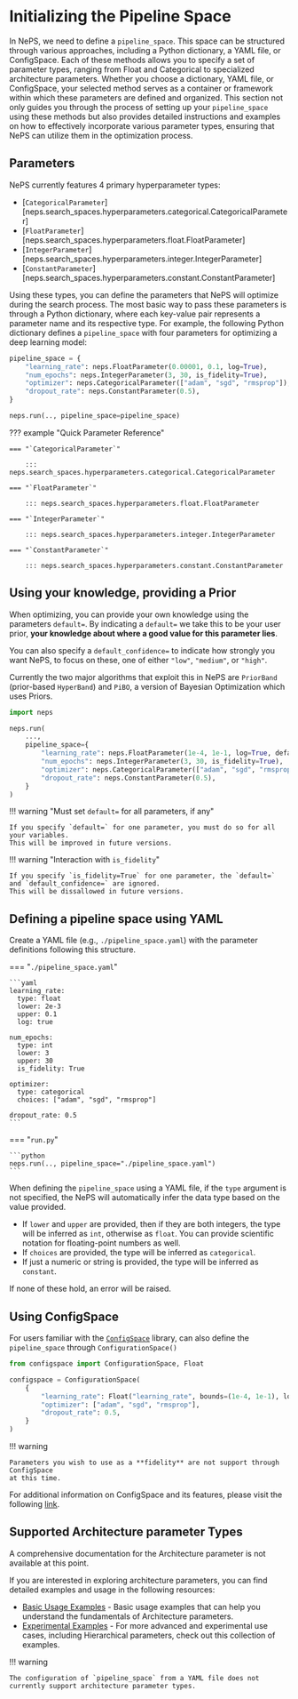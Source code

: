 # Initializing the Pipeline Space

In NePS, we need to define a `pipeline_space`.
This space can be structured through various approaches, including a Python dictionary, a YAML file, or ConfigSpace.
Each of these methods allows you to specify a set of parameter types, ranging from Float and Categorical to specialized architecture parameters.
Whether you choose a dictionary, YAML file, or ConfigSpace, your selected method serves as a container or framework
within which these parameters are defined and organized. This section not only guides you through the process of
setting up your `pipeline_space` using these methods but also provides detailed instructions and examples on how to
effectively incorporate various parameter types, ensuring that NePS can utilize them in the optimization process.


## Parameters
NePS currently features 4 primary hyperparameter types:

* [`CategoricalParameter`][neps.search_spaces.hyperparameters.categorical.CategoricalParameter]
* [`FloatParameter`][neps.search_spaces.hyperparameters.float.FloatParameter]
* [`IntegerParameter`][neps.search_spaces.hyperparameters.integer.IntegerParameter]
* [`ConstantParameter`][neps.search_spaces.hyperparameters.constant.ConstantParameter]

Using these types, you can define the parameters that NePS will optimize during the search process.
The most basic way to pass these parameters is through a Python dictionary, where each key-value
pair represents a parameter name and its respective type.
For example, the following Python dictionary defines a `pipeline_space` with four parameters
for optimizing a deep learning model:

```python
pipeline_space = {
    "learning_rate": neps.FloatParameter(0.00001, 0.1, log=True),
    "num_epochs": neps.IntegerParameter(3, 30, is_fidelity=True),
    "optimizer": neps.CategoricalParameter(["adam", "sgd", "rmsprop"]),
    "dropout_rate": neps.ConstantParameter(0.5),
}

neps.run(.., pipeline_space=pipeline_space)
```

??? example "Quick Parameter Reference"

    === "`CategoricalParameter`"

        ::: neps.search_spaces.hyperparameters.categorical.CategoricalParameter

    === "`FloatParameter`"

        ::: neps.search_spaces.hyperparameters.float.FloatParameter

    === "`IntegerParameter`"

        ::: neps.search_spaces.hyperparameters.integer.IntegerParameter

    === "`ConstantParameter`"

        ::: neps.search_spaces.hyperparameters.constant.ConstantParameter


## Using your knowledge, providing a Prior
When optimizing, you can provide your own knowledge using the parameters `default=`.
By indicating a `default=` we take this to be your user prior,
**your knowledge about where a good value for this parameter lies**.

You can also specify a `default_confidence=` to indicate how strongly you want NePS,
to focus on these, one of either `"low"`, `"medium"`, or `"high"`.

Currently the two major algorithms that exploit this in NePS are `PriorBand`
(prior-based `HyperBand`) and `PiBO`, a version of Bayesian Optimization which uses Priors.

```python
import neps

neps.run(
    ...,
    pipeline_space={
        "learning_rate": neps.FloatParameter(1e-4, 1e-1, log=True, default=1e-2, default_confidence="medium"),
        "num_epochs": neps.IntegerParameter(3, 30, is_fidelity=True),
        "optimizer": neps.CategoricalParameter(["adam", "sgd", "rmsprop"], default="adam", default_confidence="low"),
        "dropout_rate": neps.ConstantParameter(0.5),
    }
)
```
!!! warning "Must set `default=` for all parameters, if any"

    If you specify `default=` for one parameter, you must do so for all your variables.
    This will be improved in future versions.

!!! warning "Interaction with `is_fidelity`"

    If you specify `is_fidelity=True` for one parameter, the `default=` and `default_confidence=` are ignored.
    This will be dissallowed in future versions.

## Defining a pipeline space using YAML
Create a YAML file (e.g., `./pipeline_space.yaml`) with the parameter definitions following this structure.

=== "`./pipeline_space.yaml`"

    ```yaml
    learning_rate:
      type: float
      lower: 2e-3
      upper: 0.1
      log: true

    num_epochs:
      type: int
      lower: 3
      upper: 30
      is_fidelity: True

    optimizer:
      type: categorical
      choices: ["adam", "sgd", "rmsprop"]

    dropout_rate: 0.5
    ```

=== "`run.py`"

    ```python
    neps.run(.., pipeline_space="./pipeline_space.yaml")
    ```

When defining the `pipeline_space` using a YAML file, if the `type` argument is not specified,
the NePS will automatically infer the data type based on the value provided.

* If `lower` and `upper` are provided, then if they are both integers, the type will be inferred as `int`,
    otherwise as `float`. You can provide scientific notation for floating-point numbers as well.
* If `choices` are provided, the type will be inferred as `categorical`.
* If just a numeric or string is provided, the type will be inferred as `constant`.

If none of these hold, an error will be raised.


## Using ConfigSpace

For users familiar with the [`ConfigSpace`](https://automl.github.io/ConfigSpace/main/) library,
can also define the `pipeline_space` through `ConfigurationSpace()`

```python
from configspace import ConfigurationSpace, Float

configspace = ConfigurationSpace(
    {
        "learning_rate": Float("learning_rate", bounds=(1e-4, 1e-1), log=True)
        "optimizer": ["adam", "sgd", "rmsprop"],
        "dropout_rate": 0.5,
    }
)
```

!!! warning

    Parameters you wish to use as a **fidelity** are not support through ConfigSpace
    at this time.

For additional information on ConfigSpace and its features, please visit the following
[link](https://github.com/automl/ConfigSpace).

## Supported Architecture parameter Types
A comprehensive documentation for the Architecture parameter is not available at this point.

If you are interested in exploring architecture parameters, you can find detailed
examples and usage in the following resources:

- [Basic Usage Examples](https://github.com/automl/neps/tree/master/neps_examples/basic_usage) - Basic usage
    examples that can help you understand the fundamentals of Architecture parameters.
- [Experimental Examples](https://github.com/automl/neps/tree/master/neps_examples/experimental) - For more advanced
    and experimental use cases, including Hierarchical parameters, check out this collection of examples.

!!! warning

    The configuration of `pipeline_space` from a YAML file does not currently support architecture parameter types.
